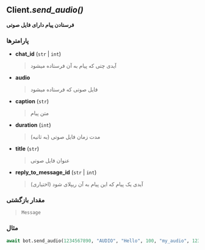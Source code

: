 ## Client.*send_audio()*

**فرستادن پیام دارای فایل صوتی**

### پارامترها

- **chat_id** (`str` | `int`)
    > آیدی چتی که پیام به آن فرستاده میشود

- **audio**
    > فایل صوتی که فرستاده میشود

- **caption** (`str`)
    > متن پیام

- **duration** (`int`)
    > مدت زمان فایل صوتی (به ثانیه)

- **title** (`str`)
    > عنوان فایل صوتی

- **reply_to_message_id** (`str` | `int`)
    > آیدی یک پیام که این پیام به آن ریپلای شود (اختیاری)

### مقدار بازگشتی

> `Message`

### مثال

```python
await bot.send_audio(1234567890, "AUDIO", "Hello", 100, "my_audio", 123)
```